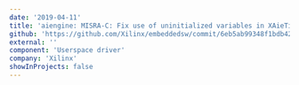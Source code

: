 ```yaml
---
date: '2019-04-11'
title: 'aiengine: MISRA-C: Fix use of uninitialized variables in XAieTile_CoreWaitStatus'
github: 'https://github.com/Xilinx/embeddedsw/commit/6eb5ab99348f1bdb42d64c2e204d309900a5dfc4'
external: ''
component: 'Userspace driver'
company: 'Xilinx'
showInProjects: false
---
```

